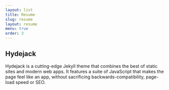 ```yaml
---
layout: list
title: Resume
slug: resume
layout: resume
menu: true
order: 3
---
```



## Hydejack
Hydejack is a cutting-edge Jekyll theme that combines the best of static sites and modern web apps. It features a suite of JavaScript that makes the page feel like an app, without sacrificing backwards-compatibility, page-load speed or SEO.

